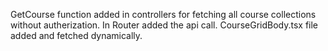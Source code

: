 GetCourse function added in controllers for fetching all course collections without autherization.
In Router added the api call.
CourseGridBody.tsx file added and fetched dynamically.

